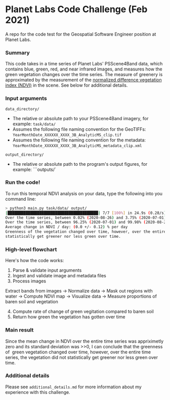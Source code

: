 # Planet Labs Code Challenge (Feb 2021)
A repo for the code test for the Geospatial Software Engineer position at Planet Labs.

### Summary
This code takes in a time series of Planet Labs' PSScene4Band data, which contains blue, green, red, and near infrared images, and measures how the green vegetation changes over the time series. The measure of greenery is approximated by the measurement of the [normalized difference vegetation
index (NDVI)](https://en.wikipedia.org/wiki/Normalized_difference_vegetation_index) in the scene. See below for additional details.

### Input arguments
```data_directory/```
- The relative or absolute path to your PSScene4Band imagery, for example: ```task/data/```
- Assumes the following file naming convention for the GeoTIFFs: ```YearMonthDate_XXXXXX_XXXX_3B_AnalyticMS_clip.tif```
- Assumes the following file naming convention for the metadata: ```YearMonthDate_XXXXXX_XXXX_3B_AnalyticMS_metadata_clip.xml```

```output_directory/```
- The relative or absolute path to the program's output figures, for example: ```outputs/`

### Run the code!
To run this temporal NDVI analysis on your data, type the following into you command line:

```bash
> python3 main.py task/data/ output/
|████████████████████████████████████████| 7/7 [100%] in 24.9s (0.28/s)
Over the time series, between 0.02% (2020-08-26) and 3.75% (2020-07-01) of the region contained barren dirt.
Over the time series, between 96.25% (2020-07-01) and 99.98% (2020-08-26) of the region contained vegetation.
Average change in NDVI / day: (0.0 +/- 0.12) % per day
Greenness of the vegetation changed over time, however, over the entire time series, the vegetation did not 
statistically get greener nor less green over time.
```

### High-level flowchart
Here's how the code works:

1) Parse & validate input arguments
2) Ingest and validate image and metadata files
3) Process images

Extract bands from images &rarr; Normalize data &rarr; Mask out regions with water &rarr; Compute NDVI map &rarr; Visualize data &rarr; Measure proportions of baren soil and vegetation

4) Compute rate of change of green vegitation compared to baren soil
5) Return how green the vegetation has gotten over time

### Main result
Since the mean change in NDVI over the entire time series was appriximetly zero and its standard deviation was >>0, I can conclude that the greenness of 
green vegetation changed over time, however, over the entire time series, the vegetation did not statistically get greener nor less green over time.

### Additional details
Please see ```additional_details.md``` for more information about my experience with this challenge.
